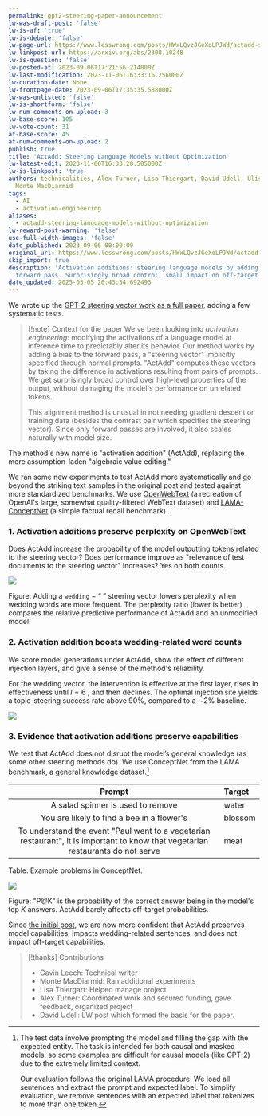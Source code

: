 ```yaml
---
permalink: gpt2-steering-paper-announcement
lw-was-draft-post: 'false'
lw-is-af: 'true'
lw-is-debate: 'false'
lw-page-url: https://www.lesswrong.com/posts/HWxLQvzJGeXoLPJWd/actadd-steering-language-models-without-optimization
lw-linkpost-url: https://arxiv.org/abs/2308.10248
lw-is-question: 'false'
lw-posted-at: 2023-09-06T17:21:56.214000Z
lw-last-modification: 2023-11-06T16:33:16.256000Z
lw-curation-date: None
lw-frontpage-date: 2023-09-06T17:35:35.588000Z
lw-was-unlisted: 'false'
lw-is-shortform: 'false'
lw-num-comments-on-upload: 3
lw-base-score: 105
lw-vote-count: 31
af-base-score: 45
af-num-comments-on-upload: 2
publish: true
title: 'ActAdd: Steering Language Models without Optimization'
lw-latest-edit: 2023-11-06T16:33:20.505000Z
lw-is-linkpost: 'true'
authors: technicalities, Alex Turner, Lisa Thiergart, David Udell, Ulisse Mini, and
  Monte MacDiarmid
tags:
  - AI
  - activation-engineering
aliases:
  - actadd-steering-language-models-without-optimization
lw-reward-post-warning: 'false'
use-full-width-images: 'false'
date_published: 2023-09-06 00:00:00
original_url: https://www.lesswrong.com/posts/HWxLQvzJGeXoLPJWd/actadd-steering-language-models-without-optimization
skip_import: true
description: 'Activation additions: steering language models by adding a bias to the
  forward pass. Surprisingly broad control, small impact on off-target capabilities.'
date_updated: 2025-03-05 20:43:54.692493
---
```

 





We wrote up the [GPT-2 steering vector work](/gpt2-steering-vectors) [as a full paper](https://arxiv.org/abs/2308.10248), adding a few systematic tests.

> [!note] Context for the paper
> We've been looking into _activation engineering_: modifying the activations of a language model at inference time to predictably alter its behavior. Our method works by adding a bias to the forward pass, a "steering vector" implicitly specified through normal prompts. "ActAdd" computes these vectors by taking the difference in activations resulting from pairs of prompts. We get surprisingly broad control over high-level properties of the output, without damaging the model's performance on unrelated tokens.
>
> This alignment method is unusual in not needing gradient descent or training data (besides the contrast pair which specifies the steering vector). Since only forward passes are involved, it also scales naturally with model size.

The method's new name is "activation addition" (ActAdd), replacing the more assumption-laden "algebraic value editing."

We ran some new experiments to test ActAdd more systematically and go beyond the striking text samples in the original post and tested against more standardized benchmarks. We use [OpenWebText](https://paperswithcode.com/dataset/openwebtext) (a recreation of OpenAI's large, somewhat quality-filtered WebText dataset) and [LAMA-ConceptNet](https://aclanthology.org/D19-1250.pdf) (a simple factual recall benchmark).

### 1\. Activation additions preserve perplexity on OpenWebText

Does ActAdd increase the probability of the model outputting tokens related to the steering vector? Does performance improve as "relevance of test documents to the steering vector" increases? Yes on both counts.

![](actadd-perplexity-rat.png)

Figure: Adding a `wedding` − “ ” steering vector lowers perplexity when wedding words are more frequent. The perplexity ratio (lower is better) compares the relative predictive performance of ActAdd and an unmodified model.  

### 2\. Activation addition boosts wedding-related word counts

We score model generations under ActAdd, show the effect of different injection layers, and give a sense of the method's reliability.

For the wedding vector, the intervention is effective at the first layer,  rises in effectiveness until $l = 6$ , and then declines. The optimal injection site yields a topic-steering success rate above 90%, compared to a ∼2% baseline.

![](wedding-word-count.png)

### 3\. Evidence that activation additions preserve capabilities

We test that ActAdd does not disrupt the model’s general knowledge (as some other steering methods do). We use ConceptNet from the LAMA benchmark, a general knowledge dataset.[^3]

|                                                                                                                           Prompt | Target  |
| :---------------------------------------------------------------------------: | :------ |
|                                                                                                A salad spinner is used to remove | water   |
|                                                                                       You are likely to find a bee in a flower's | blossom |
| To understand the event "Paul went to a vegetarian restaurant", it is important to know that vegetarian restaurants do not serve | meat    |

Table: Example problems in ConceptNet.

![](pass-at-k.png)

Figure: "P@K" is the probability of the correct answer being in the model's top $K$ answers. ActAdd barely affects off-target probabilities.

Since [the initial post](/gpt2-steering), we are now more confident that ActAdd  preserves model capabilities, impacts wedding-related sentences, and does not impact off-target capabilities.

> [!thanks] Contributions
>
> - Gavin Leech: Technical writer
> - Monte MacDiarmid: Ran additional experiments
> - Lisa Thiergart: Helped manage project
> - Alex Turner: Coordinated work and secured funding, gave feedback, organized project
> - David Udell: LW post which formed the basis for the paper.

[^3]: The test data involve prompting the model and filling the gap with the expected entity. The task is intended for both causal and masked models, so some examples are difficult for causal models (like GPT-2) due to the extremely limited context.

    Our evaluation follows the original LAMA procedure. We load all sentences and extract the prompt and expected label. To simplify evaluation, we remove sentences with an expected label that tokenizes to more than one token.
